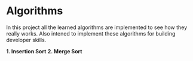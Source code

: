 # Algorithms
In this project all the learned algorithms are implemented to see how they really works. Also intened to implement these algorithms for building developer skills.  
 
 **1. Insertion Sort**
 **2. Merge Sort**
 
